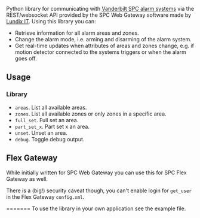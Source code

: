Python library for communicating with [Vanderbilt SPC alarm systems](https://vanderbiltindustries.com/spc) via the REST/websocket API provided by the SPC Web Gateway software made by [Lundix IT](http://www.lundix.se/smarta-losningar/). Using this library you can:

- Retrieve information for all alarm areas and zones.
- Change the alarm mode, i.e. arming and disarming of the alarm system.
- Get real-time updates when attributes of areas and zones change, e.g. if motion detector connected to the systems triggers or when the alarm goes off.

## Usage

### Library

- ```areas```. List all available areas.
- ```zones```. List all available zones or only zones in a specific area.
- ```full_set```. Full set an area.
- ```part_set_x```. Part set x an area.
- ```unset```. Unset an area.
- ```debug```. Toggle debug output.

## Flex Gateway

While initially written for SPC Web Gateway you can use this for SPC Flex Gateway as well.

There is a (big!) security caveat though, you can't enable login for `get_user` in the Flex Gateway `config.xml`.

=======
To use the library in your own application see the example file.
